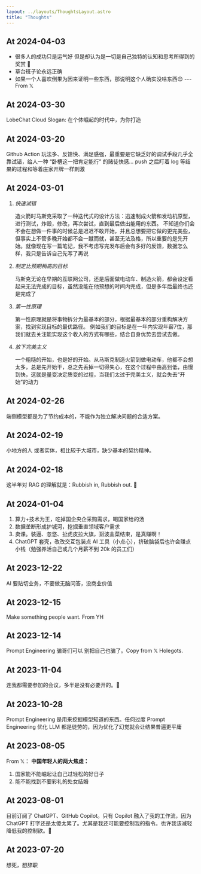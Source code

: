 ```yaml
---
layout: ../layouts/ThoughtsLayout.astro
title: "Thoughts"
---
```

## At 2024-04-03
- 很多人的成功只是运气好 但是却认为是一切是自己独特的认知和思考所得到的奖赏 🤡
- 草台班子论永远正确
- 如果一个人喜欢倒果为因来证明一些东西，那说明这个人确实没啥东西😊 
    --- From 𝕏
## At 2024-03-30
LobeChat Cloud Slogan: 在个体崛起的时代中，为你打造

## At 2024-03-20
Github Action 玩法多、反馈快、满足感强，最重要是它缺乏好的调试手段几乎全靠试错，给人一种 “卧槽这一把肯定能行” 的赌徒快感... push 之后盯着 log 等结果的过程和等着庄家开牌一样刺激

## At 2024-03-01
1. *快速试错*

    造火箭时马斯克采取了一种迭代式的设计方法：迅速制成火箭和发动机原型，进行测试，炸毁，修改，再次尝试，直到最后做出能用的东西。
    不知道你们会不会在想做一件事的时候总是迟迟不敢开始，并且总想要把它做的更完美些，但事实上不管多晚开始都不会一蹴而就，甚至无法及格，所以重要的是先开始。就像现在写一篇笔记，我不考虑写完发布后会有多好的反馈，数据怎么样，我只是告诉自己先写了再说

2. *制定比预期稍高的目标*

    马斯克无论在早期的互联网公司，还是后面做电动车、制造火箭，都会设定看起来无法完成的目标，虽然没能在他预想的时间内完成，但是多年后最终也还是完成了

3. *第一性原理*

    第一性原理就是将事物拆分为最基本的部分，根据最基本的部分重构解决方案，找到实现目标的最优路径。
    例如我们的目标是在一年内实现年薪7位，那我们就去关注能实现这个收入的方式有哪些，结合自身优势去尝试去做。

4. *放下完美主义*

    一个粗糙的开始，也是好的开始。从马斯克制造火箭到做电动车，他都不会想太多，总是先开始干，总之先丢掉一切得失心，在这个过程中由高到低，由慢到快，这就是量变决定质变的过程，当我们太过于完美主义，就会失去“开始”的动力

## At 2024-02-26
端侧模型都是为了节约成本的，不能作为独立解决问题的合适方案。

## At 2024-02-19
小地方的人 或者实体，相比较于大城市，缺少基本的契约精神。

## At 2024-02-18
这半年对 RAG 的理解就是：Rubbish in, Rubbish out. 🤣

## At 2024-01-04
1. 算力+技术为王，吃掉国企央企采购需求，喝国家给的汤
2. 数据垄断形成护城河，挖掘垂直领域客户需求
3. 卖课。装逼、忽悠、扯虎皮拉大旗，🈹波韭菜结束，是真赚啊！
4. ChatGPT 套壳，改改交互包装点 AI 工具（小点心），挤破脑袋后也许会赚点小钱（勉强养活自己或几个月薪不到 20k 的员工们）

## At 2023-12-22
AI 要贴切业务，不要做无脑问答，没商业价值

## At 2023-12-15
Make something people want. From YH

## At 2023-12-14
Prompt Engineering 骗哥们可以 别把自己也骗了。Copy from 𝕏 Holegots.

## At 2023-11-04
连我都需要参加的会议，多半是没有必要开的。🫠

## At 2023-10-28
Prompt Engineering 是用来挖掘模型知道的东西。任何过度 Prompt Engineering 优化 LLM 都是徒劳的，因为优化了幻觉就会让结果普遍更平庸

## At 2023-08-05
From 𝕏：
**中国年轻人的两大焦虑：**
1. 国家能不能崛起让自己过轻松的好日子
2. 能不能找到不要彩礼的处女结婚

## At 2023-08-01
目前订阅了 ChatGPT、GitHub Copilot。只有 Copilot 融入了我的工作流，因为 ChatGPT 打字还是太傻太累了。尤其是我还可能要控制我的指令。也许我该减轻降低我的控制欲。🙉

## At 2023-07-20
想死，想辞职
